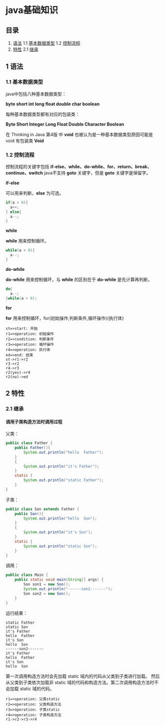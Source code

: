# java基础知识

## 目录

1. [语法](#语法)
    1.1 [基本数据类型](#11-基本数据类型)
    1.2 [控制流程](#1.2控制流程)
2. [特性](#2-特性)
    2.1 [继承](#21-继承)

## 1 语法

### 1.1 基本数据类型

java中包括八种基本数据类型：

**byte  short  int  long  float  double  char  boolean**

每种基本数据类型都有对应的包装类：

**Byte  Short  Integer  Long  Float  Double  Character  Boolean**

在 Thinking in Java 第4版 中 **void** 也被认为是一种基本数据类型原因可能是 void 有包装类 **Void**

### 1.2 控制流程

控制流程的关键字包括 **if-else、while、do-while、for、return、break、continue、switch** java不支持 **goto** 关键字，但是 **goto** 关键字是保留字。

**if-else**

可以用来判断，**else** 为可选。
```java
if(a > 0){
  a++;
} else{
  a--;
}
```
**while**

**while** 用来控制循环。

```java
while(a > 0){
  a--;
}
```
**do-while**

**do-while** 用来控制循环，与 **while** 的区别在于 **do-while** 是先计算再判断。

```java
do{
  a--;
}while(a > 0);
```

**for**

**for** 用来控制循环，for(初始操作,判断条件,循环操作){执行体}

```flow
st=>start: 开始
r1=>operation: 初始操作
r2=>condition: 判断条件
r3=>operation: 循环操作
r4=>operation: 执行体
ed=>end: 结束
st->r1->r2
r3->r2
r4->r3
r2(yes)->r4
r2(no)->ed
```

## 2 特性

### 2.1 继承

#### 调用子类构造方法时调用过程

父类：
```java
public class Father {
    public Father(){
        System.out.println("hello  Father");
    }
    {
        System.out.println("it's Father");
    }
    static {
        System.out.println("static Father");
    }
}
```
子类：
```java
public class Son extends Father {
    public Son(){
        System.out.println("hello  Son");
    }
    {
        System.out.println("it's Son");
    }
    static {
        System.out.println("static Son");
    }
}
```
调用：
```java
public class Main {
    public static void main(String[] args) {
        Son son1 = new Son();
        System.out.println("------son2-------");
        Son son2 = new Son();
    }
}
```
运行结果：
```
static Father
static Son
it's Father
hello  Father
it's Son
hello  Son
------son2-------
it's Father
hello  Father
it's Son
hello  Son
```

第一次调用构造方法时会先加载 static 域内的代码从父类到子类进行加载。
然后从父类到子类依次加载非 static 域的代码和构造方法。第二次调用构造方法时不会加载 static 域的代码。

```flow
r1=>operation: 父类static
r2=>operation: 父类构造方法
r3=>operation: 子类static
r4=>operation: 子类构造方法
r1->r2->r3->r4
```
